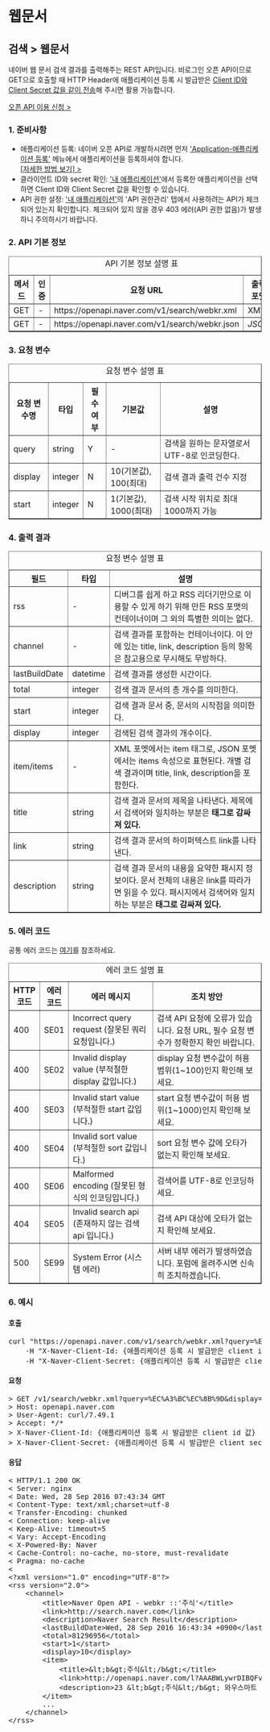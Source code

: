 # 웹문서

<html lang="ko">
<head>
    <title>NAVER Developers - 검색 API 웹문서 검색 개발가이드</title>
    <meta name="description" content="NAVER Developers - 검색 API 웹문서 검색 개발가이드">
</head>
<body>
<div class="con">
    <div class="h_page_area">
        <h2 class="h_page">검색 &gt; 웹문서</h2>
    </div>
    <p class="p_desc">
        네이버 웹 문서 검색 결과를 출력해주는 REST API입니다. 비로그인 오픈 API이므로 GET으로 호출할 때 HTTP Header에 애플리케이션 등록 시 발급받은 <a href="https://developers.naver.com/docs/common/apicall" class="color_p2 underline ">Client ID와 Client Secret 값을 같이 전송</a>해 주시면 활용 가능합니다.
    </p>
    <div class="buttons2">
        <a class="btn_b_hi3" href="https://developers.naver.com/apps/#/register?defaultScope=search">오픈 API 이용 신청 &gt;</a>
    </div>
    <h3 class="h_sub">1. 준비사항</h3>
    <ul class="list_type1">
        <li>애플리케이션 등록: 네이버 오픈 API로 개발하시려면 먼저 <a href="https://developers.naver.com/apps/#/register?defaultScope=search"  class="color_p2 underline">'Application-애플리케이션 등록'</a> 메뉴에서 애플리케이션을 등록하셔야 합니다. <br>
            <a href="https://developers.naver.com/docs/common/register"  class="color_p2 underline">[자세한 방법 보기] &gt;</a></li>
        <li>클라이언트 ID와 secret 확인: <a href="/appinfo" class="color_p2 underline">'내 애플리케이션'</a>에서 등록한 애플리케이션을 선택하면 Client ID와 Client Secret 값을 확인할 수 있습니다.</li>
        <li>API 권한 설정: <a href="/appinfo" class="color_p2 underline">'내 애플리케이션'</a>의 'API 권한관리' 탭에서 사용하려는 API가 체크되어 있는지 확인합니다. 체크되어 있지 않을 경우 403 에러(API 권한 없음)가 발생하니 주의하시기 바랍니다.
        </li>
    </ul>
    <h3 class="h_sub">2. API 기본 정보</h3>
    <table border="1" class="tbl_h">
        <caption><span class="blind">API 기본 정보 설명 표</span></caption>
        <colgroup>
            <col>
            <col>
            <col style="width:40%">
            <col>
        </colgroup>
        <thead>
        <tr>
            <th scope="col">메서드</th>
            <th scope="col">인증</th>
            <th scope="col">요청 URL</th>
            <th scope="col">출력 포맷</th>
        </tr>
        </thead>
        <tbody>
        <tr>
            <td class="center">GET</td>
            <td class="center">-</td>
            <td class="left">https://openapi.naver.com/v1/search/webkr.xml</td>
            <td class="center">XML</td>
        </tr>
        <tr>
            <td class="center">GET</td>
            <td class="center">-</td>
            <td class="left">https://openapi.naver.com/v1/search/webkr.json</td>
            <td class="center"><em class="color_p3">JSON</em></td>
        </tr>
        </tbody>
    </table>
    <h3 class="h_sub">3. 요청 변수</h3>
    <table border="1" class="tbl_h">
        <caption><span class="blind">요청 변수 설명 표</span></caption>
        <colgroup>
            <col>
            <col>
            <col>
            <col>
            <col style="width:40%">
        </colgroup>
        <thead>
        <tr>
            <th scope="col">요청 변수명</th>
            <th scope="col">타입</th>
            <th scope="col">필수 여부</th>
            <th scope="col">기본값</th>
            <th scope="col">설명</th>
        </tr>
        </thead>
        <tbody>
        <tr>
            <td class="center">query</td>
            <td class="center">string</td>
            <td class="center">Y</td>
            <td class="center">-</td>
            <td class="left">검색을 원하는 문자열로서 UTF-8로 인코딩한다.</td>
        </tr>
        <tr>
            <td class="center">display</td>
            <td class="center">integer</td>
            <td class="center">N</td>
            <td class="center">10(기본값), 100(최대)</td>
            <td class="left">검색 결과 출력 건수 지정</td>
        </tr>
        <tr>
            <td class="center">start</td>
            <td class="center">integer</td>
            <td class="center">N</td>
            <td class="center">1(기본값), 1000(최대)</td>
            <td class="left">검색 시작 위치로 최대 1000까지 가능</td>
        </tr>
        </tbody>
    </table>
    <h3 class="h_sub">4. 출력 결과</h3>
    <table border="1" class="tbl_h">
        <caption><span class="blind">요청 변수 설명 표</span></caption>
        <colgroup>
            <col>
            <col>
            <col style="width:60%">
        </colgroup>
        <thead>
        <tr>
            <th scope="col">필드</th>
            <th scope="col">타입</th>
            <th scope="col">설명</th>
        </tr>
        </thead>
        <tbody>
        <tr>
            <td class="center">rss</td>
            <td class="center">-</td>
            <td class="left">디버그를 쉽게 하고 RSS 리더기만으로 이용할 수 있게 하기 위해 만든 RSS 포맷의 컨테이너이며 그 외의 특별한 의미는 없다.</td>
        </tr>
        <tr>
            <td class="center">channel</td>
            <td class="center">-</td>
            <td class="left">검색 결과를 포함하는 컨테이너이다. 이 안에 있는 title, link, description 등의 항목은 참고용으로 무시해도 무방하다.</td>
        </tr>
        <tr>
            <td class="center">lastBuildDate</td>
            <td class="center">datetime</td>
            <td class="left">검색 결과를 생성한 시간이다.</td>
        </tr>
        <tr>
            <td class="center">total</td>
            <td class="center">integer</td>
            <td class="left">검색 결과 문서의 총 개수를 의미한다.</td>
        </tr>
        <tr>
            <td class="center">start</td>
            <td class="center">integer</td>
            <td class="left">검색 결과 문서 중, 문서의 시작점을 의미한다.</td>
        </tr>
        <tr>
            <td class="center">display</td>
            <td class="center">integer</td>
            <td class="left">검색된 검색 결과의 개수이다.</td>
        </tr>
        <tr>
            <td class="center">item/items</td>
            <td class="center">-</td>
            <td class="left">XML 포멧에서는 item 태그로, JSON 포멧에서는 items 속성으로 표현된다. 개별 검색 결과이며 title, link, description을 포함한다.</td>
        </tr>
        <tr>
            <td class="center">title</td>
            <td class="center">string</td>
            <td class="left">검색 결과 문서의 제목을 나타낸다. 제목에서 검색어와 일치하는 부분은 <strong>태그로 감싸져 있다.</strong></td>
        </tr>
        <tr>
            <td class="center">link</td>
            <td class="center">string</td>
            <td class="left">검색 결과 문서의 하이퍼텍스트 link를 나타낸다.</td>
        </tr>
        <tr>
            <td class="center">description</td>
            <td class="center">string</td>
            <td class="left">검색 결과 문서의 내용을 요약한 패시지 정보이다. 문서 전체의 내용은 link를 따라가면 읽을 수 있다. 패시지에서 검색어와 일치하는 부분은 <strong>태그로
                감싸져 있다.</strong></td>
        </tr>
        </tbody>
    </table>
    <h3 class="h_sub">5. 에러 코드 </h3>
    <div class="p_desc"> 공통 에러 코드는 <a href="/docs/common/common_error" class="color_p2 underline">여기</a>를 참조하세요.</div>
    <table border="1" class="tbl_h">
        <caption><span class="blind">에러 코드 설명 표</span></caption>
        <colgroup>
            <col style="width:10%">
            <col style="width:10%">
            <col>
            <col>
        </colgroup>
        <thead>
        <tr>
            <th scope="col">HTTP 코드</th>
            <th scope="col">에러 코드</th>
            <th scope="col">에러 메시지</th>
            <th scope="col">조치 방안</th>
        </tr>
        </thead>
        <tbody>
        <tr>
            <td class="center color_p3">400</td>
            <td class="center">SE01</td>
            <td class="left">Incorrect query request (잘못된 쿼리요청입니다.)</td>
            <td class="left">검색 API 요청에 오류가 있습니다. 요청 URL, 필수 요청 변수가 정확한지 확인 바랍니다.</td>
        </tr>
        <tr>
            <td class="center color_p3">400</td>
            <td class="center">SE02</td>
            <td class="left">Invalid display value (부적절한 display 값입니다.)</td>
            <td class="left">display 요청 변수값이 허용 범위(1~100)인지 확인해 보세요.</td>
        </tr>
        <tr>
            <td class="center color_p3">400</td>
            <td class="center">SE03</td>
            <td class="left">Invalid start value (부적절한 start 값입니다.)</td>
            <td class="left">start 요청 변수값이 허용 범위(1~1000)인지 확인해 보세요.</td>
        </tr>
        <tr>
            <td class="center color_p3">400</td>
            <td class="center">SE04</td>
            <td class="left">Invalid sort value (부적절한 sort 값입니다.)</td>
            <td class="left">sort 요청 변수 값에 오타가 없는지 확인해 보세요.</td>
        </tr>
        <tr>
            <td class="center color_p3">400</td>
            <td class="center">SE06</td>
            <td class="left">Malformed encoding (잘못된 형식의 인코딩입니다.)</td>
            <td class="left">검색어를 UTF-8로 인코딩하세요.</td>
        </tr>
        <tr>
            <td class="center color_p3">404</td>
            <td class="center">SE05</td>
            <td class="left">Invalid search api (존재하지 않는 검색 api 입니다.)</td>
            <td class="left">검색 API 대상에 오타가 없는지 확인해 보세요.</td>
        </tr>
        <tr>
            <td class="center color_p3">500</td>
            <td class="center">SE99</td>
            <td class="left">System Error (시스템 에러)</td>
            <td class="left">서버 내부 에러가 발생하였습니다. 포럼에 올려주시면 신속히 조치하겠습니다.</td>
        </tr>
        </tbody>
    </table>
    <h3 class="h_sub">6. 예시</h3>
    <h4 class="h_subsub">호출</h4>
    <div class="code_area">
<pre class="prettyprint">
curl "https://openapi.naver.com/v1/search/webkr.xml?query=%EC%A3%BC%EC%8B%9D&display=10&start=1" \
    -H "X-Naver-Client-Id: {애플리케이션 등록 시 발급받은 client id 값}" \
    -H "X-Naver-Client-Secret: {애플리케이션 등록 시 발급받은 client secret 값}" -v
</pre>
    </div>
    <h4 class="h_subsub">요청</h4>
    <div class="code_area">
<pre class="prettyprint">
> GET /v1/search/webkr.xml?query=%EC%A3%BC%EC%8B%9D&display=10&start=1 HTTP/1.1
> Host: openapi.naver.com
> User-Agent: curl/7.49.1
> Accept: */*
> X-Naver-Client-Id: {애플리케이션 등록 시 발급받은 client id 값}
> X-Naver-Client-Secret: {애플리케이션 등록 시 발급받은 client secret 값}
</pre>
    </div>
    <h4 class="h_subsub">응답</h4>
    <div class="code_area">
<pre class="prettyprint">
< HTTP/1.1 200 OK
< Server: nginx
< Date: Wed, 28 Sep 2016 07:43:34 GMT
< Content-Type: text/xml;charset=utf-8
< Transfer-Encoding: chunked
< Connection: keep-alive
< Keep-Alive: timeout=5
< Vary: Accept-Encoding
< X-Powered-By: Naver
< Cache-Control: no-cache, no-store, must-revalidate
< Pragma: no-cache
<
&lt;?xml version=&quot;1.0&quot; encoding=&quot;UTF-8&quot;?&gt;
&lt;rss version=&quot;2.0&quot;&gt;
    &lt;channel&gt;
        &lt;title&gt;Naver Open API - webkr ::'&#xc8fc;&#xc2dd;'&lt;/title&gt;
        &lt;link&gt;http://search.naver.com&lt;/link&gt;
        &lt;description&gt;Naver Search Result&lt;/description&gt;
        &lt;lastBuildDate&gt;Wed, 28 Sep 2016 16:43:34 +0900&lt;/lastBuildDate&gt;
        &lt;total&gt;81296956&lt;/total&gt;
        &lt;start&gt;1&lt;/start&gt;
        &lt;display&gt;10&lt;/display&gt;
        &lt;item&gt;
            &lt;title&gt;&amp;lt;b&amp;gt;&#xc8fc;&#xc2dd;&amp;lt;/b&amp;gt;&lt;/title&gt;
            &lt;link&gt;http://openapi.naver.com/l?AAABWLywrDIBQFv+ZmGXykRhcu8miWLRT6AcZY0tjURi2Sfn0NHDjDwGxf43cJ5w4aCm13AG9B9MXszUPOMX6ANkCGvJRSmVx6m1hqV1p/KJfsojOMTvkp/+sZYqlCjoZRu8kA7S9cIIIwQkDYGsyWFRY1K6LEVX1CFWe4ojUuVqluM8EKh7AsbX//Mcas0vuVWcFz9AdOGABxqgAAAA==&lt;/link&gt;
            &lt;description&gt;23 &amp;lt;b&amp;gt;&#xc8fc;&#xc2dd;&amp;lt;/b&amp;gt; &#xc640;&#xc6b0;&#xc2a4;&#xb9c8;&#xd2b8; &#xc885;&#xbaa9;&#xc2dc;&#xc2a4;&#xd15c; &#xae40;&#xc885;&#xcca0;&#xc758; &#xc778;&#xacf5;&#xc9c0;&#xb2a5;&#xcc28;&#xd2b8; &#xd22c;&#xc790;&#xc804;&#xb7b5; &amp;lt;b&amp;gt;&#xc8fc;&#xc2dd;&amp;lt;/b&amp;gt; &#xbc88;&#xd638; &#xc81c;&#xbaa9; &#xc791;&#xc131;&#xc790; &#xc791;&#xc131;&#xc77c; 1212 [&#xae08;&#xc694;&#xc77c;]&#xc624;&#xc804;&#xc7a5;&#xc804;&#xb7b5;... &#xba58;&#xd1a0;&#xcee8;&#xc124;&#xd305; &amp;lt;b&amp;gt;&#xc8fc;&#xc2dd;&amp;lt;/b&amp;gt;&#xcc3d; WOWNET &#xc11c;&#xbe44;&#xc2a4; &#xacf5;&#xc778;&#xc778;&#xc99d;&#xc13c;&#xd130; &#xb300;&#xbc15;&#xb124;... &lt;/description&gt;
        &lt;/item&gt;
        ...
    &lt;/channel&gt;
&lt;/rss&gt;
</pre>
    </div>
    <br>
    <br>
    <br>
    <br>
</div>
</body>
</html>